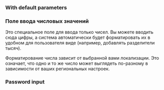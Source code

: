 ### With default parameters

<!-- example(input-overview) -->

### Поле ввода числовых значений

Это специальное поле для ввода только чисел. Вы можете вводить сюда цифры, а система автоматически будет форматировать их в удобном для пользователя виде (например, добавлять разделители тысяч).

Форматирование числа зависит от выбранной вами локализации. Это означает, что одно и то же число может выглядеть по-разному в зависимости от ваших региональных настроек.

<!-- example(input-number-overview) -->

### Password input

<!-- example(input-password-overview) -->
